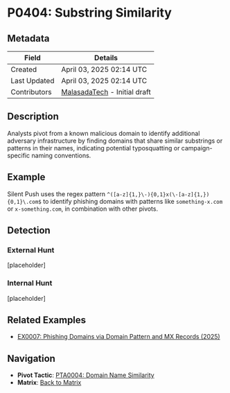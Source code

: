 # P0404: Substring Similarity

## Metadata
| Field          | Details                                      |
|----------------|----------------------------------------------|
| Created        | April 03, 2025 02:14 UTC                    |
| Last Updated   | April 03, 2025 02:14 UTC                    |
| Contributors   | [MalasadaTech](../contributors.md#malasadatech) - Initial draft |

## Description
Analysts pivot from a known malicious domain to identify additional adversary infrastructure by finding domains that share similar substrings or patterns in their names, indicating potential typosquatting or campaign-specific naming conventions.

## Example
Silent Push uses the regex pattern `^([a-z]{1,}\-){0,1}x(\-[a-z]{1,}){0,1}\.com$` to identify phishing domains with patterns like `something-x.com` or `x-something.com`, in combination with other pivots.

## Detection

### External Hunt
[placeholder]

### Internal Hunt
[placeholder]

## Related Examples
- [EX0007: Phishing Domains via Domain Pattern and MX Records (2025)](../examples/EX0007.md)

## Navigation
- **Pivot Tactic**: [PTA0004: Domain Name Similarity](../pivot-tactics/PTA0004/main.md)
- **Matrix**: [Back to Matrix](../matrix.md)